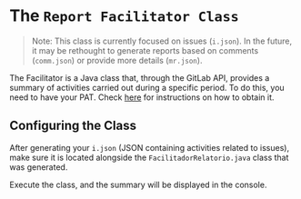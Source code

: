# The `Report Facilitator Class`

> Note: This class is currently focused on issues (`i.json`). In the future, it may be rethought to generate reports based on comments (`comm.json`) or provide more details (`mr.json`).

The Facilitator is a Java class that, through the GitLab API, provides a summary of activities carried out during a specific period. To do this, you need to have your PAT. Check [here](./parte-1-api-gitlab.md) for instructions on how to obtain it.

## Configuring the Class

After generating your `i.json` (JSON containing activities related to issues), make sure it is located alongside the `FacilitadorRelatorio.java` class that was generated.

Execute the class, and the summary will be displayed in the console.